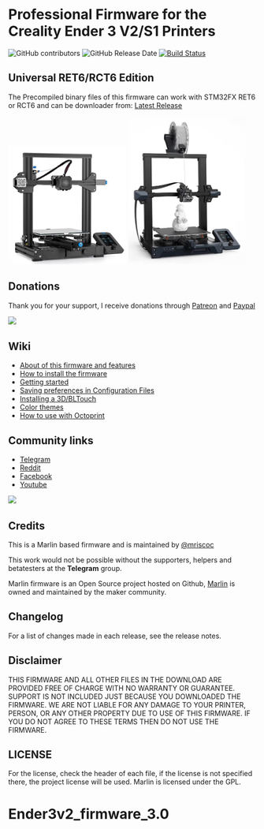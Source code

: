 # Professional Firmware for the Creality Ender 3 V2/S1 Printers

![GitHub contributors](https://img.shields.io/github/contributors/mriscoc/Ender3V2S1.svg)
![GitHub Release Date](https://img.shields.io/github/release-date/mriscoc/Ender3V2S1.svg)
[![Build Status](https://github.com/mriscoc/Ender3V2S1/workflows/CI/badge.svg?branch=Ender3V2S1-Released)](https://github.com/mriscoc/Ender3V2S1/actions)

## Universal RET6/RCT6 Edition

The Precompiled binary files of this firmware can work with STM32FX RET6 or RCT6 and can be downloader from:
[Latest Release](https://github.com/mriscoc/Ender3V2S1/releases/latest)

<img aling=left height=240 src="buildroot/share/pixmaps/Ender-3V2.jpg" /> <img height=300 src="buildroot/share/pixmaps/Ender-3S1.jpg" />
<BR/>

## Donations
Thank you for your support, I receive donations through [Patreon](https://www.patreon.com/mriscoc) and [Paypal](https://www.paypal.com/paypalme/mriscoc)   

[<img src="https://www.paypalobjects.com/en_US/i/btn/btn_donateCC_LG.gif">](https://www.paypal.com/donate?business=85SPAAR6UZEE8&currency_code=USD)   

## Wiki
 - [About of this firmware and features](https://github.com/mriscoc/Ender3V2S1/wiki)
 - [How to install the firmware](https://github.com/mriscoc/Ender3V2S1/wiki/How-to-install-the-firmware)
 - [Getting started](https://github.com/mriscoc/Ender3V2S1/wiki/Calibration-Guides)
 - [Saving preferences in Configuration Files](https://github.com/mriscoc/Ender3V2S1/wiki/Configuration-files)
 - [Installing a 3D/BLTouch](https://github.com/mriscoc/Ender3V2S1/wiki/3D-BLTouch)
 - [Color themes](https://github.com/mriscoc/Ender3V2S1/wiki/Color-Themes)
 - [How to use with Octoprint](https://github.com/mriscoc/Ender3V2S1/wiki/Octoprint)
  
## Community links
* [Telegram](https://t.me/ender3v2s1firmware)
* [Reddit](https://www.reddit.com/r/Ender3v2Firmware) 
* [Facebook](https://www.facebook.com/groups/professionalfirmware)
* [Youtube](https://www.youtube.com/@3dprinterfirmware)

![](https://raw.githubusercontent.com/mriscoc/Ender3V2S1/Ender3V2S1-Released/screenshots/main.jpg)

## Credits

This is a Marlin based firmware and is maintained by [@mriscoc](https://github.com/mriscoc)  

This work would not be possible without the supporters, helpers and betatesters at the **Telegram** group.

Marlin firmware is an Open Source project hosted on Github, [Marlin](https://marlinfw.org/) is owned and maintained by the maker community.  

## Changelog

For a list of changes made in each release, see the release notes.

## Disclaimer  

THIS FIRMWARE AND ALL OTHER FILES IN THE DOWNLOAD ARE PROVIDED FREE OF CHARGE WITH NO WARRANTY OR GUARANTEE. SUPPORT IS NOT INCLUDED JUST BECAUSE YOU DOWNLOADED THE FIRMWARE. WE ARE NOT LIABLE FOR ANY DAMAGE TO YOUR PRINTER, PERSON, OR ANY OTHER PROPERTY DUE TO USE OF THIS FIRMWARE. IF YOU DO NOT AGREE TO THESE TERMS THEN DO NOT USE THE FIRMWARE.

## LICENSE
For the license, check the header of each file, if the license is not specified there, the project license will be used. Marlin is licensed under the GPL.
# Ender3v2_firmware_3.0
